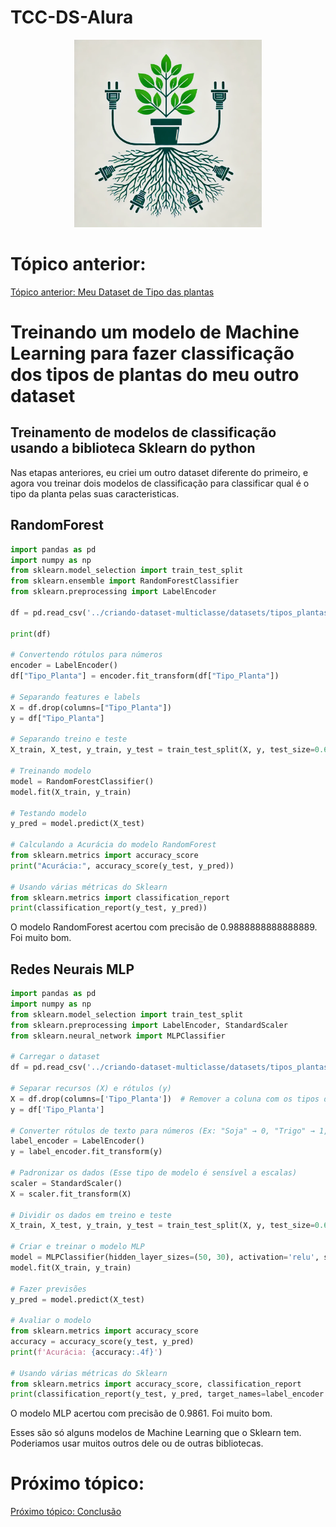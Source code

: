# TCC-DS-Alura
<p align="center">
    <img src="../icone.webp" width="300px" height="300px">
</p>

# Tópico anterior:
[Tópico anterior: Meu Dataset de Tipo das plantas](../criando-dataset-multiclasse/)

# Treinando um modelo de Machine Learning para fazer classificação dos tipos de plantas do meu outro dataset

## Treinamento de modelos de classificação usando a biblioteca Sklearn do python
Nas etapas anteriores, eu criei um outro dataset diferente do primeiro, e agora vou treinar dois modelos de classificação para classificar qual é o tipo da planta pelas suas caracteristicas.

## RandomForest
```python
import pandas as pd
import numpy as np
from sklearn.model_selection import train_test_split
from sklearn.ensemble import RandomForestClassifier
from sklearn.preprocessing import LabelEncoder

df = pd.read_csv('../criando-dataset-multiclasse/datasets/tipos_plantas.csv', sep=';')

print(df)

# Convertendo rótulos para números
encoder = LabelEncoder()
df["Tipo_Planta"] = encoder.fit_transform(df["Tipo_Planta"])

# Separando features e labels
X = df.drop(columns=["Tipo_Planta"])
y = df["Tipo_Planta"]

# Separando treino e teste
X_train, X_test, y_train, y_test = train_test_split(X, y, test_size=0.6, random_state=42)

# Treinando modelo
model = RandomForestClassifier()
model.fit(X_train, y_train)

# Testando modelo
y_pred = model.predict(X_test)

# Calculando a Acurácia do modelo RandomForest
from sklearn.metrics import accuracy_score
print("Acurácia:", accuracy_score(y_test, y_pred))

# Usando várias métricas do Sklearn
from sklearn.metrics import classification_report
print(classification_report(y_test, y_pred))
```

O modelo RandomForest acertou com precisão de 0.9888888888888889. Foi muito bom.

## Redes Neurais MLP
```python
import pandas as pd
import numpy as np
from sklearn.model_selection import train_test_split
from sklearn.preprocessing import LabelEncoder, StandardScaler
from sklearn.neural_network import MLPClassifier

# Carregar o dataset
df = pd.read_csv('../criando-dataset-multiclasse/datasets/tipos_plantas.csv', sep=';')

# Separar recursos (X) e rótulos (y)
X = df.drop(columns=['Tipo_Planta'])  # Remover a coluna com os tipos de planta
y = df['Tipo_Planta']

# Converter rótulos de texto para números (Ex: "Soja" → 0, "Trigo" → 1, etc.)
label_encoder = LabelEncoder()
y = label_encoder.fit_transform(y)

# Padronizar os dados (Esse tipo de modelo é sensível a escalas)
scaler = StandardScaler()
X = scaler.fit_transform(X)

# Dividir os dados em treino e teste
X_train, X_test, y_train, y_test = train_test_split(X, y, test_size=0.6, stratify=y, random_state=42)

# Criar e treinar o modelo MLP
model = MLPClassifier(hidden_layer_sizes=(50, 30), activation='relu', solver='adam', max_iter=500, random_state=42)
model.fit(X_train, y_train)

# Fazer previsões
y_pred = model.predict(X_test)

# Avaliar o modelo
from sklearn.metrics import accuracy_score
accuracy = accuracy_score(y_test, y_pred)
print(f'Acurácia: {accuracy:.4f}')

# Usando várias métricas do Sklearn
from sklearn.metrics import accuracy_score, classification_report
print(classification_report(y_test, y_pred, target_names=label_encoder.classes_))

```

O modelo MLP acertou com precisão de 0.9861. Foi muito bom.

Esses são só alguns modelos de Machine Learning que o Sklearn tem. Poderiamos usar muitos outros dele ou de outras bibliotecas.

# Próximo tópico:
[Próximo tópico: Conclusão](../conclusao/)